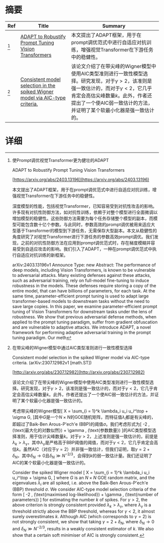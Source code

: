 # 摘要

| Ref | Title | Summary |
| --- | --- | --- |
| [^1] | [ADAPT to Robustify Prompt Tuning Vision Transformers](https://arxiv.org/abs/2403.13196) | 本文提出了ADAPT框架，用于在prompt调优范式中进行自适应对抗训练，增强视觉Transformer在下游任务中的稳健性。 |
| [^2] | [Consistent model selection in the spiked Wigner model via AIC-type criteria.](http://arxiv.org/abs/2307.12982) | 该论文介绍了在带尖峰的Wigner模型中使用AIC类型准则进行一致性模型选择。研究发现，对于$\gamma > 2$，该准则是强一致估计的，而对于$\gamma < 2$，它几乎肯定会高估尖峰数量$k$。此外，作者还提出了一个使AIC弱一致估计的方法，并证明了某个软最小化器是强一致估计的。 |

# 详细

[^1]: 使Prompt调优视觉Transformer更为健壮的ADAPT

    ADAPT to Robustify Prompt Tuning Vision Transformers

    [https://arxiv.org/abs/2403.13196](https://arxiv.org/abs/2403.13196)

    本文提出了ADAPT框架，用于在prompt调优范式中进行自适应对抗训练，增强视觉Transformer在下游任务中的稳健性。

    

    深度模型的性能，包括视觉Transformer，已知容易受到对抗性攻击的影响。许多现有对抗性防御方法，如对抗性训练，依赖于对整个模型进行全面微调以增加模型的稳健性。这些防御方法需要为每个任务存储整个模型的副本，而模型可能包含数十亿个参数。与此同时，参数高效的prompt调优被用来适应大型基于Transformer的模型到下游任务，无需保存大型副本。本文从稳健性的角度研究了对视觉Transformer进行下游任务的参数高效prompt调优。我们发现，之前的对抗性防御方法在应用到prompt调优范式时，存在梯度模糊并容易受到自适应攻击的影响。我们引入了ADAPT，一种在prompt调优范式中执行自适应对抗训练的新框架。

    arXiv:2403.13196v1 Announce Type: new  Abstract: The performance of deep models, including Vision Transformers, is known to be vulnerable to adversarial attacks. Many existing defenses against these attacks, such as adversarial training, rely on full-model fine-tuning to induce robustness in the models. These defenses require storing a copy of the entire model, that can have billions of parameters, for each task. At the same time, parameter-efficient prompt tuning is used to adapt large transformer-based models to downstream tasks without the need to save large copies. In this paper, we examine parameter-efficient prompt tuning of Vision Transformers for downstream tasks under the lens of robustness. We show that previous adversarial defense methods, when applied to the prompt tuning paradigm, suffer from gradient obfuscation and are vulnerable to adaptive attacks. We introduce ADAPT, a novel framework for performing adaptive adversarial training in the prompt tuning paradigm. Our meth
    
[^2]: 在带尖峰的Wigner模型中通过AIC类型准则进行一致性模型选择

    Consistent model selection in the spiked Wigner model via AIC-type criteria. (arXiv:2307.12982v1 [math.ST])

    [http://arxiv.org/abs/2307.12982](http://arxiv.org/abs/2307.12982)

    该论文介绍了在带尖峰的Wigner模型中使用AIC类型准则进行一致性模型选择。研究发现，对于$\gamma > 2$，该准则是强一致估计的，而对于$\gamma < 2$，它几乎肯定会高估尖峰数量$k$。此外，作者还提出了一个使AIC弱一致估计的方法，并证明了某个软最小化器是强一致估计的。

    

    考虑带尖峰的Wigner模型\[ X = \sum_{i = 1}^k \lambda_i u_i u_i^\top + \sigma G, \]其中$G$是一个$N \times N$的GOE随机矩阵，而特征值$\lambda_i$都是有尖峰的，即超过了Baik-Ben Arous-P\'ech\'e (BBP)的阈值$\sigma$。我们考虑形式为\[ -2 \, (\text{最大化的对数似然}) + \gamma \, (\text{参数数量}) \]的AIC类型模型选择准则，用于估计尖峰数量$k$。对于$\gamma > 2$，上述准则是强一致估计的，前提是$\lambda_k > \lambda_{\gamma}$，其中$\lambda_{\gamma}$是严格高于BBP阈值的阈值，而对于$\gamma < 2$，它几乎肯定会高估$k$。虽然AIC（对应于$\gamma = 2$）并非强一致估计，但我们证明，取$\gamma = 2 + \delta_N$，其中$\delta_N \to 0$且$\delta_N \gg N^{-2/3}$，会得到$k$的弱一致估计量。我们还证明了AIC的某个软最小化器是强一致估计的。

    Consider the spiked Wigner model \[ X = \sum_{i = 1}^k \lambda_i u_i u_i^\top + \sigma G, \] where $G$ is an $N \times N$ GOE random matrix, and the eigenvalues $\lambda_i$ are all spiked, i.e. above the Baik-Ben Arous-P\'ech\'e (BBP) threshold $\sigma$. We consider AIC-type model selection criteria of the form \[ -2 \, (\text{maximised log-likelihood}) + \gamma \, (\text{number of parameters}) \] for estimating the number $k$ of spikes. For $\gamma > 2$, the above criterion is strongly consistent provided $\lambda_k > \lambda_{\gamma}$, where $\lambda_{\gamma}$ is a threshold strictly above the BBP threshold, whereas for $\gamma < 2$, it almost surely overestimates $k$. Although AIC (which corresponds to $\gamma = 2$) is not strongly consistent, we show that taking $\gamma = 2 + \delta_N$, where $\delta_N \to 0$ and $\delta_N \gg N^{-2/3}$, results in a weakly consistent estimator of $k$. We also show that a certain soft minimiser of AIC is strongly consistent.
    

